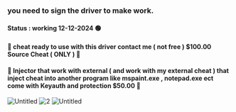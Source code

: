 ### you need to sign the driver to make work.
#### Status : working 12-12-2024 🟢
#### 🌠 cheat ready to use with this driver contact me ( not free ) $100.00 Source Cheat ( ONLY ) 🌠
#### 🌟 Injector that work with external ( and work with my external cheat ) that inject cheat into another program like mspaint.exe , notepad.exe ect come with Keyauth and protection $50.00 🌟
![Untitled](https://github.com/user-attachments/assets/ade0e59f-0de3-4dcb-82d7-66d01379fa5d)
![2](https://github.com/user-attachments/assets/8d7205b8-d117-4ca3-9a9f-210c853e572d)
![Untitled](https://github.com/user-attachments/assets/d98b8768-6070-482f-8799-203892913ad4)
